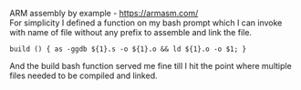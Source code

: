ARM assembly by example - https://armasm.com/  
For simplicity I defined a function on my bash prompt which I can invoke with name of file without any prefix to assemble and link the file.  
```
build () { as -ggdb ${1}.s -o ${1}.o && ld ${1}.o -o $1; }
```
And the build bash function served me fine till I hit the point where multiple files needed to be compiled and linked.  